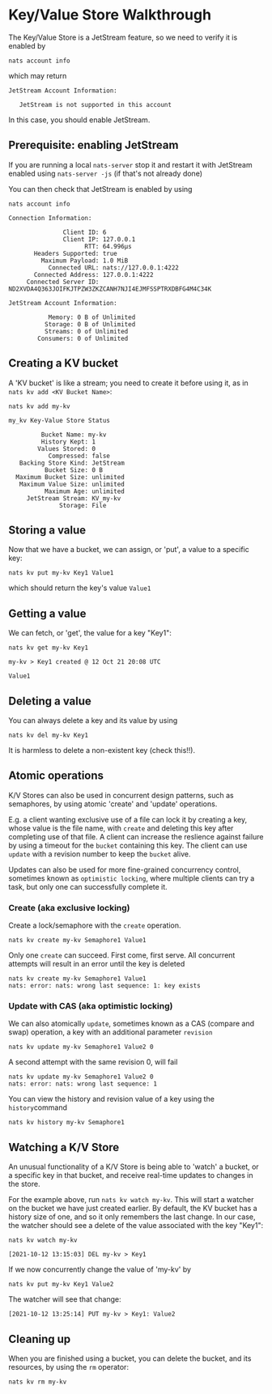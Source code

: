 # Key/Value Store Walkthrough

The Key/Value Store is a JetStream feature, so we need to verify it is enabled by

```shell
nats account info
```
which may return

```
JetStream Account Information:

   JetStream is not supported in this account
```

In this case, you should enable JetStream.

## Prerequisite: enabling JetStream

If you are running a local `nats-server` stop it and restart it with JetStream enabled using `nats-server -js` (if that's not already done)

You can then check that JetStream is enabled by using

```shell
nats account info
```

```
Connection Information:

               Client ID: 6
               Client IP: 127.0.0.1
                     RTT: 64.996µs
       Headers Supported: true
         Maximum Payload: 1.0 MiB
           Connected URL: nats://127.0.0.1:4222
       Connected Address: 127.0.0.1:4222
     Connected Server ID: ND2XVDA4Q363JOIFKJTPZW3ZKZCANH7NJI4EJMFSSPTRXDBFG4M4C34K

JetStream Account Information:

           Memory: 0 B of Unlimited
          Storage: 0 B of Unlimited
          Streams: 0 of Unlimited
        Consumers: 0 of Unlimited 
```

## Creating a KV bucket

A 'KV bucket' is like a stream; you need to create it before using it, as in `nats kv add <KV Bucket Name>`:

```shell
nats kv add my-kv
```

```
my_kv Key-Value Store Status

         Bucket Name: my-kv
         History Kept: 1
        Values Stored: 0
           Compressed: false
   Backing Store Kind: JetStream
          Bucket Size: 0 B
  Maximum Bucket Size: unlimited
   Maximum Value Size: unlimited
          Maximum Age: unlimited
     JetStream Stream: KV_my-kv
              Storage: File
```

## Storing a value

Now that we have a bucket, we can assign, or 'put', a value to a specific key:

```shell
nats kv put my-kv Key1 Value1
```

which should return the key's value `Value1`

## Getting a value

We can fetch, or 'get', the value for a key "Key1":

```shell
nats kv get my-kv Key1
```

```
my-kv > Key1 created @ 12 Oct 21 20:08 UTC

Value1
```

## Deleting a value

You can always delete a key and its value by using 
```shell
nats kv del my-kv Key1
```

It is harmless to delete a non-existent key (check this!!).

## Atomic operations

K/V Stores can also be used in concurrent design patterns, such as semaphores, by using atomic 'create' and 'update' operations.

E.g. a client wanting exclusive use of a file can lock it by creating a key, whose value is the file name, with `create` and deleting this key after completing use of that file. A client can increase the reslience against failure by using a timeout for the `bucket` containing this key. The client can use `update` with a revision number to keep the `bucket` alive.

Updates can also be used for more fine-grained concurrency control, sometimes known as `optimistic locking`, where multiple clients can try a task, but only one can successfully complete it.

### Create (aka exclusive locking)
Create a lock/semaphore with the `create` operation.
```shell 
nats kv create my-kv Semaphore1 Value1
```
Only one `create` can succeed. First come, first serve. All concurrent attempts will result in an error until the key is deleted
```shell 
nats kv create my-kv Semaphore1 Value1
nats: error: nats: wrong last sequence: 1: key exists
```

### Update with CAS (aka optimistic locking)
We can also atomically `update`, sometimes known as a CAS (compare and swap) operation, a key with an additional parameter `revision`

```shell 
nats kv update my-kv Semaphore1 Value2 0
```

A second attempt with the same revision 0, will fail

```shell 
nats kv update my-kv Semaphore1 Value2 0
nats: error: nats: wrong last sequence: 1
```

You can view the history and revision value of a key using the `history`command

```shell
nats kv history my-kv Semaphore1
```

## Watching a K/V Store

An unusual functionality of a K/V Store is being able to 'watch' a bucket, or a specific key in that bucket, and receive real-time updates to changes in the store.

For the example above, run `nats kv watch my-kv`. This will start a watcher on the bucket we have just created earlier. By default, the KV bucket has a history size of one, and so it only remembers the last change. In our case, the watcher should see a delete of the value associated with the key "Key1":

```shell
nats kv watch my-kv
```

```
[2021-10-12 13:15:03] DEL my-kv > Key1
```

If we now concurrently change the value of 'my-kv' by

```shell
nats kv put my-kv Key1 Value2
```

The watcher will see that change:

```shell
[2021-10-12 13:25:14] PUT my-kv > Key1: Value2
```

## Cleaning up

When you are finished using a bucket, you can delete the bucket, and its resources, by using the `rm` operator:

```shell
nats kv rm my-kv
```
